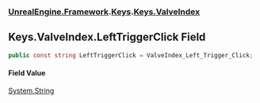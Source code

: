 ### [UnrealEngine.Framework](./UnrealEngine-Framework.md 'UnrealEngine.Framework').[Keys](./Keys.md 'UnrealEngine.Framework.Keys').[Keys.ValveIndex](./Keys-ValveIndex.md 'UnrealEngine.Framework.Keys.ValveIndex')
## Keys.ValveIndex.LeftTriggerClick Field
  
```csharp
public const string LeftTriggerClick = ValveIndex_Left_Trigger_Click;
```
#### Field Value
[System.String](https://docs.microsoft.com/en-us/dotnet/api/System.String 'System.String')  

